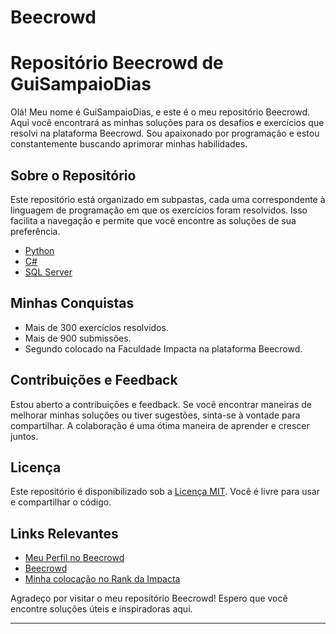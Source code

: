# Beecrowd

# Repositório Beecrowd de GuiSampaioDias


Olá! Meu nome é GuiSampaioDias, e este é o meu repositório Beecrowd. Aqui você encontrará as minhas soluções para os desafios e exercícios que resolvi na plataforma Beecrowd. Sou apaixonado por programação e estou constantemente buscando aprimorar minhas habilidades.

## Sobre o Repositório

Este repositório está organizado em subpastas, cada uma correspondente à linguagem de programação em que os exercícios foram resolvidos. Isso facilita a navegação e permite que você encontre as soluções de sua preferência.

- [Python](./python)
- [C#](./csharp)
- [SQL Server](./sqlserver)

## Minhas Conquistas

- Mais de 300 exercícios resolvidos.
- Mais de 900 submissões.
- Segundo colocado na Faculdade Impacta na plataforma Beecrowd.

## Contribuições e Feedback

Estou aberto a contribuições e feedback. Se você encontrar maneiras de melhorar minhas soluções ou tiver sugestões, sinta-se à vontade para compartilhar. A colaboração é uma ótima maneira de aprender e crescer juntos.

## Licença

Este repositório é disponibilizado sob a [Licença MIT](./LICENSE). Você é livre para usar e compartilhar o código.

## Links Relevantes

- [Meu Perfil no Beecrowd](https://www.beecrowd.com.br/judge/pt/profile/740870)
- [Beecrowd](https://www.beecrowd.com.br/)
- [Minha colocação no Rank da Impacta](https://www.beecrowd.com.br/judge/pt/users/university/impacta)

Agradeço por visitar o meu repositório Beecrowd! Espero que você encontre soluções úteis e inspiradoras aqui.

---
